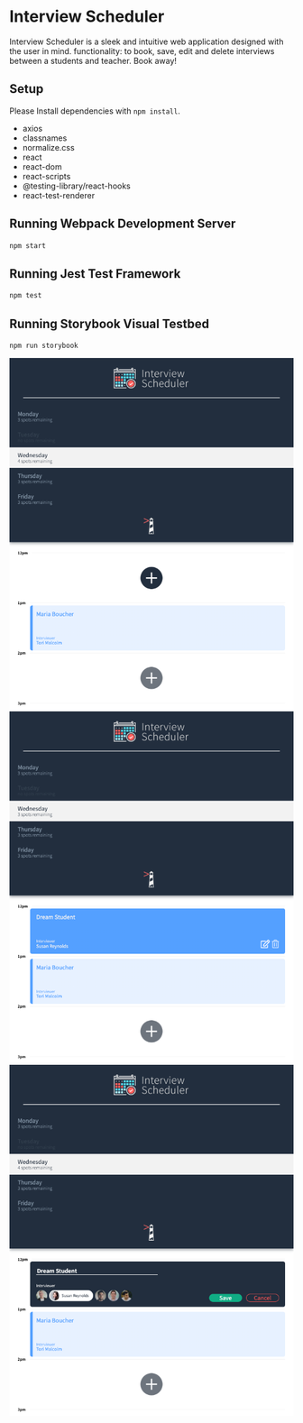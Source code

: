 # Interview Scheduler

Interview Scheduler is a sleek and intuitive web application designed with the user in mind.
functionality: to book, save, edit and delete interviews between a students and teacher.
Book away!

## Setup

Please Install dependencies with `npm install`.

- axios
- classnames
- normalize.css
- react
- react-dom
- react-scripts
- @testing-library/react-hooks
- react-test-renderer

## Running Webpack Development Server

```sh
npm start
```

## Running Jest Test Framework

```sh
npm test
```

## Running Storybook Visual Testbed

```sh
npm run storybook
```
!["Select the day"](https://github.com/colespen/scheduler/blob/master/docs/InterviewSched_1.png)
!["Create a new interview"](https://github.com/colespen/scheduler/blob/master/docs/nterviewSched_2.png)
!["Save the interview"](https://github.com/colespen/scheduler/blob/master/docs/nterviewSched_3.png)